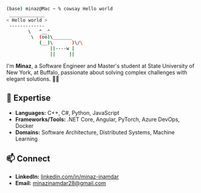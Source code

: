 ```bash
(base) minaz@Mac ~ % cowsay Hello world
 _____________
< Hello world >
 -------------
        \   ^__^
         \  (oo)\_______
            (__)\       )\/\
                ||----w |
                ||     ||
```

I'm **Minaz**, a Software Engineer and Master's student at State University of New York, at Buffalo, passionate about solving complex challenges with elegant solutions. 💅🏻

## 🌟 Expertise
- **Languages:** C++, C#, Python, JavaScript  
- **Frameworks/Tools:** .NET Core, Angular, PyTorch, Azure DevOps, Docker  
- **Domains:** Software Architecture, Distributed Systems, Machine Learning  

## 📫 Connect
- **LinkedIn:** [linkedin.com/in/minaz-inamdar](https://www.linkedin.com/in/minaz-inamdar/)  
- **Email:** minazinamdar28@gmail.com  

